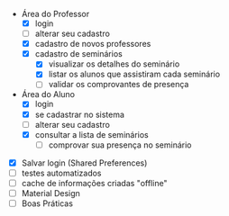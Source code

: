 - Área do Professor
    - [x] login
    - [ ] alterar seu cadastro
    - [x] cadastro de novos professores
    - [x] cadastro de seminários
        - [x] visualizar os detalhes do seminário
        - [x] listar os alunos que assistiram cada seminário
        - [ ] validar os comprovantes de presença

- Área do Aluno
    - [x] login
    - [x] se cadastrar no sistema
    - [ ] alterar seu cadastro
    - [x] consultar a lista de seminários
        - [ ] comprovar sua presença no seminário

- [x] Salvar login (Shared Preferences)
- [ ] testes automatizados
- [ ] cache de informações criadas "offline"
- [ ] Material Design
- [ ] Boas Práticas
